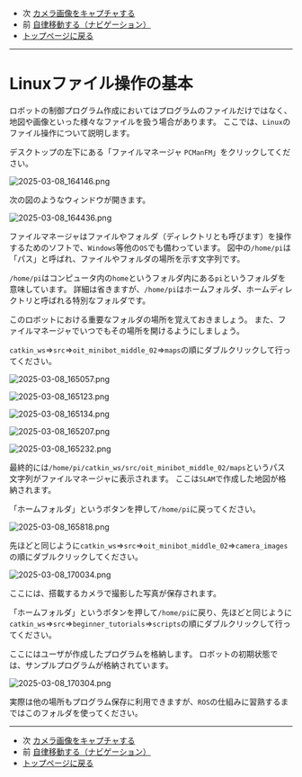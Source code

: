 - 次 [カメラ画像をキャプチャする](./camera_capture.md)
- 前 [自律移動する（ナビゲーション）](./navigation.md)
- [トップページに戻る](../README.md)

---

# Linuxファイル操作の基本

ロボットの制御プログラム作成においてはプログラムのファイルだけではなく、地図や画像といった様々なファイルを扱う場合があります。
ここでは、`Linux`のファイル操作について説明します。

デスクトップの左下にある「ファイルマネージャ `PCManFM`」をクリックしてください。

![2025-03-08_164146.png](../images/2025-03-08_164146.png)

次の図のようなウィンドウが開きます。

![2025-03-08_164436.png](../images/2025-03-08_164436.png)

ファイルマネージャはファイルやフォルダ（ディレクトリとも呼びます）を操作するためのソフトで、`Windows`等他の`OS`でも備わっています。
図中の`/home/pi`は「パス」と呼ばれ、ファイルやフォルダの場所を示す文字列です。

`/home/pi`はコンピュータ内の`home`というフォルダ内にある`pi`というフォルダを意味しています。
詳細は省きますが、`/home/pi`はホームフォルダ、ホームディレクトリと呼ばれる特別なフォルダです。

このロボットにおける重要なフォルダの場所を覚えておきましょう。
また、ファイルマネージャでいつでもその場所を開けるようにしましょう。

`catkin_ws`⇒`src`⇒`oit_minibot_middle_02`⇒`maps`の順にダブルクリックして行ってください。

![2025-03-08_165057.png](../images/2025-03-08_165057.png)

![2025-03-08_165123.png](../images/2025-03-08_165123.png)

![2025-03-08_165134.png](../images/2025-03-08_165134.png)

![2025-03-08_165207.png](../images/2025-03-08_165207.png)

![2025-03-08_165232.png](../images/2025-03-08_165232.png)

最終的には`/home/pi/catkin_ws/src/oit_minibot_middle_02/maps`というパス文字列がファイルマネージャに表示されます。
ここは`SLAM`で作成した地図が格納されます。

「ホームフォルダ」というボタンを押して`/home/pi`に戻ってください。

![2025-03-08_165818.png](../images/2025-03-08_165818.png)

先ほどと同じように`catkin_ws`⇒`src`⇒`oit_minibot_middle_02`⇒`camera_images`の順にダブルクリックしてください。

![2025-03-08_170034.png](../images/2025-03-08_170034.png)

ここには、搭載するカメラで撮影した写真が保存されます。

「ホームフォルダ」というボタンを押して`/home/pi`に戻り、先ほどと同じように`catkin_ws`⇒`src`⇒`beginner_tutorials`⇒`scripts`の順にダブルクリックして行ってください。

ここにはユーザが作成したプログラムを格納します。
ロボットの初期状態では、サンプルプログラムが格納されています。

![2025-03-08_170304.png](../images/2025-03-08_170304.png)

実際は他の場所もプログラム保存に利用できますが、`ROS`の仕組みに習熟するまではこのフォルダを使ってください。

---

- 次 [カメラ画像をキャプチャする](./camera_capture.md)
- 前 [自律移動する（ナビゲーション）](./navigation.md)
- [トップページに戻る](../README.md)
